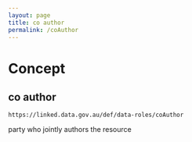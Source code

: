 ```yaml
---
layout: page
title: co author
permalink: /coAuthor
---
```

# Concept

## co author

`https://linked.data.gov.au/def/data-roles/coAuthor`

party who jointly authors the resource 
